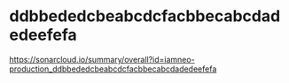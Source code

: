 # ddbbededcbeabcdcfacbbecabcdadedeefefa
https://sonarcloud.io/summary/overall?id=iamneo-production_ddbbededcbeabcdcfacbbecabcdadedeefefa
